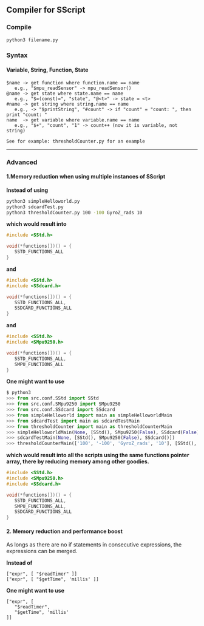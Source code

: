 ## Compiler for SScript

### Compile

```bash
python3 filename.py
```


### Syntax


#### Variable, String, Function, State
```
$name -> get function where function.name == name
   e.g., "$mpu_readSensor" -> mpu_readSensor()
@name -> get state where state.name == name
   e.g., "$=(const)=", "state", "@<t>" -> state = <t>
#name -> get string where string.name == name
   e.g., -> "$printString", "#count" -> if "count" = "count: ", then print "count: "
name  -> get variable where variable.name == name
   e.g., "$+", "count", "1" -> count++ (now it is variable, not string)

See for example: thresholdCounter.py for an example
```

---

### Advanced

#### 1.Memory reduction when using multiple instances of SScript

**Instead of using**
```bash
python3 simpleHelloworld.py
python3 sdcardTest.py
python3 thresholdCounter.py 100 -100 GyroZ_rads 10
```
**which would result into**
```c++
#include <SStd.h>

void(*functions[])() = {
   SSTD_FUNCTIONS_ALL
}
```
**and**
```c++
#include <SStd.h>
#include <SSdcard.h>

void(*functions[])() = {
   SSTD_FUNCTIONS_ALL,
   SSDCARD_FUNCTIONS_ALL
}
```
**and**
```c++
#include <SStd.h>
#include <SMpu9250.h>

void(*functions[])() = {
   SSTD_FUNCTIONS_ALL,
   SMPU_FUNCTIONS_ALL
}
```

**One might want to use**
```python
$ python3
>>> from src.conf.SStd import SStd
>>> from src.conf.SMpu9250 import SMpu9250
>>> from src.conf.SSdcard import SSdcard
>>> from simpleHelloworld import main as simpleHelloworldMain
>>> from sdcardTest import main as sdcardTestMain
>>> from thresholdCounter import main as thresholdCounterMain
>>> simpleHelloworldMain(None, [SStd(), SMpu9250(False), SSdcard(False)])
>>> sdcardTestMain(None, [SStd(), SMpu9250(False), SSdcard()])
>>> thresholdCounterMain(['100', '-100', 'GyroZ_rads', '10'], [SStd(), SMpu9250(), SSdcard(False)])
```
**which would result into all the scripts using the same functions pointer array, there by reducing memory among other goodies.**
```c++
#include <SStd.h>
#include <SMpu9250.h>
#include <SSdcard.h>

void(*functions[])() = {
   SSTD_FUNCTIONS_ALL,
   SMPU_FUNCTIONS_ALL,
   SSDCARD_FUNCTIONS_ALL
}
```

#### 2. Memory reduction and performance boost

As longs as there are no if statements in consecutive expressions, the expressions can be merged.

**Instead of**
```
["expr", [ "$readTimer" ]]
["expr", [ "$getTime", 'millis' ]]
```
**One might want to use**
```
["expr", [
   "$readTimer",
   "$getTime", 'millis'
]]
```
